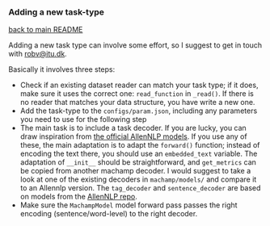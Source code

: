 ### Adding a new task-type
[back to main README](../README.md)

Adding a new task type can involve some effort, so I suggest to get in touch with robv@itu.dk.

Basically it involves three steps:

* Check if an existing dataset reader can match your task type; if it does, make sure it uses
the correct one: `read_function` in `_read()`. If there is no reader that matches your data
structure, you have write a new one.
* Add the task-type to the `configs/param.json`, including any parameters you need to use for 
the following step
* The main task is to include a task decoder. If you are lucky, you can draw inspiration from
[the official AllenNLP models](https://github.com/allenai/allennlp-models). If you use any of
these, the main adaptation is to adapt the `forward()` function; instead of encoding the text
there, you should use an `embedded_text` variable. The adaptation of `__init__` should be 
straightforward, and `get_metrics` can be copied from another machamp decoder. I would suggest 
to take a look at one of the existing decoders in `machamp/models/` and compare it to an 
Allennlp version. The `tag_decoder` and `sentence_decoder` are based on models from the 
[AllenNLP repo](https://github.com/allenai/allennlp/tree/master/allennlp/models).
* Make sure the `MachampModel` model forward pass passes the right encoding (sentence/word-level)
to the right decoder.


